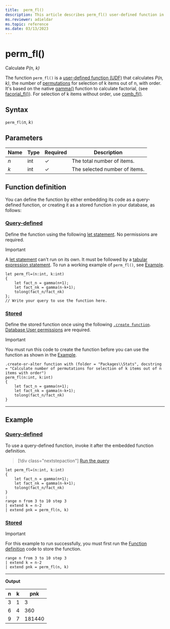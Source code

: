 ```yaml
---
title:  perm_fl()
description: This article describes perm_fl() user-defined function in Azure Data Explorer.
ms.reviewer: adieldar
ms.topic: reference
ms.date: 03/13/2023
---
```

# perm_fl()

Calculate *P(n, k)*

The function `perm_fl()` is a [user-defined function (UDF)](../query/functions/user-defined-functions.md) that calculates *P(n, k)*, the number of [permutations](https://en.wikipedia.org/wiki/Permutation) for selection of k items out of n, with order. It's based on the native [gamma()](../query/gammafunction.md) function to calculate factorial, (see [facorial_fl()](factorial-fl.md)). For selection of k items without order, use [comb_fl()](comb-fl.md).

## Syntax

`perm_fl(`*n*, *k*`)`
  
## Parameters

|Name|Type|Required|Description|
|--|--|--|--|
|*n*|int|&check;|The total number of items.|
|*k*|int|&check;|The selected number of items.|

## Function definition

You can define the function by either embedding its code as a query-defined function, or creating it as a stored function in your database, as follows:

### [Query-defined](#tab/query-defined)

Define the function using the following [let statement](../query/letstatement.md). No permissions are required.

> [!IMPORTANT]
> A [let statement](../query/letstatement.md) can't run on its own. It must be followed by a [tabular expression statement](../query/tabularexpressionstatements.md). To run a working example of `perm_fl()`, see [Example](#example).

```kusto
let perm_fl=(n:int, k:int)
{
    let fact_n = gamma(n+1);
    let fact_nk = gamma(n-k+1);
    tolong(fact_n/fact_nk)
};
// Write your query to use the function here.
```

### [Stored](#tab/stored)

Define the stored function once using the following [`.create function`](../management/create-function.md). [Database User permissions](../management/access-control/role-based-access-control.md) are required.

> [!IMPORTANT]
> You must run this code to create the function before you can use the function as shown in the [Example](#example).

```kusto
.create-or-alter function with (folder = "Packages\\Stats", docstring = "Calculate number of permutations for selection of k items out of n items with order")
perm_fl(n:int, k:int)
{
    let fact_n = gamma(n+1);
    let fact_nk = gamma(n-k+1);
    tolong(fact_n/fact_nk)
}
```

---

## Example

### [Query-defined](#tab/query-defined)

To use a query-defined function, invoke it after the embedded function definition.

> [!div class="nextstepaction"]
> <a href="https://dataexplorer.azure.com/clusters/help/databases/Samples?query=H4sIAAAAAAAAA12OQQrCMBBF9znFXyZo0dqdpWcpQSdBkkxCnUVBvbupFgvO5sO8x8yPJCg0pdHFQfP5xrJHWMKoh0KdWAVnLzIyBnibktW8a03/B8NGm/DjkmNmr7/KYTWNeqleTZY9geGmnNBVE+0Rd6GCTj1BsxBfsVzl5rQtyufRWlhz7WreODahQsIAAAA=" target="_blank">Run the query</a>

```kusto
let perm_fl=(n:int, k:int)
{
    let fact_n = gamma(n+1);
    let fact_nk = gamma(n-k+1);
    tolong(fact_n/fact_nk)
}
;
range n from 3 to 10 step 3
| extend k = n-2
| extend pnk = perm_fl(n, k)
```

### [Stored](#tab/stored)

> [!IMPORTANT]
> For this example to run successfully, you must first run the [Function definition](#function-definition) code to store the function.

```kusto
range n from 3 to 10 step 3
| extend k = n-2
| extend pnk = perm_fl(n, k)
```

---

**Output**

| n | k | pnk    |
|---|---|--------|
| 3 | 1 | 3      |
| 6 | 4 | 360    |
| 9 | 7 | 181440 |
